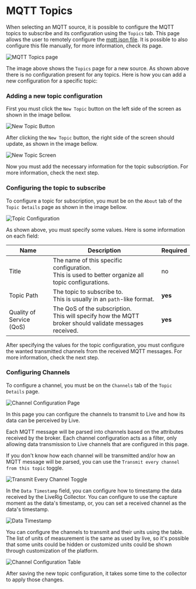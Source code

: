 # MQTT Topics

When selecting an MQTT source, it is possible to configure the MQTT topics to subscribe and its configuration using the `Topics` tab.
This page allows the user to remotely configure the [mqtt.json file](./../../configuration/mqtt.json.md). 
It is possible to also configure this file manually, for more information, check its page.

![MQTT Topics page](<../../../.gitbook/assets/collector-remote-control-mqtt-topics-1.png>)

The image above shows the `Topics` page for a new source. As shown above there is no configuration present for any topics.
Here is how you can add a new configuration for a specific topic:

### Adding a new topic configuration

First you must click the `New Topic` button on the left side of the screen as shown in the image bellow.

![New Topic Button](<../../../.gitbook/assets/collector-remote-control-mqtt-new-topic-button.png>)

After clicking the `New Topic` button, the right side of the screen should update, as shown in the image bellow.

![New Topic Screen](<../../../.gitbook/assets/collector-remote-control-mqtt-topics-2.png>)

Now you must add the necessary information for the topic subscription. For more information, check the next step.

### Configuring the topic to subscribe

To configure a topic for subscription, you must be on the `About` tab of the `Topic Details` page as shown in the image bellow.

![Topic Configuration](<../../../.gitbook/assets/collector-remote-control-mqtt-topic-configuration.png>)

As shown above, you must specify some values. Here is some information on each field:

| Name                     | Description                                                                                                    | Required |
|--------------------------|----------------------------------------------------------------------------------------------------------------|----------|
| Title                    | The name of this specific configuration. <br>This is used to better organize all topic configurations.</br>    | no       |
| Topic Path               | The topic to subscribe to. <br>This is usually in an `path`-like format.</br>                                  | **yes**  |
| Quality of Service (QoS) | The QoS of the subscription. <br>This will specify how the MQTT broker should validate messages received.</br> | **yes**  |

After specifying the values for the topic configuration, you must configure the wanted transmitted channels from the received MQTT messages.
For more information, check the next step.

### Configuring Channels

To configure a channel, you must be on the `Channels` tab of the `Topic Details` page.

![Channel Configuration Page](<../../../.gitbook/assets/collector-remote-control-mqtt-channel-1.png>)

In this page you can configure the channels to transmit to Live and how its data can be perceived by Live.

Each MQTT message will be parsed into channels based on the attributes received by the broker.
Each channel configuration acts as a filter, only allowing data transmission to Live channels that are configured in this page.

If you don't know how each channel will be transmitted and/or how an MQTT message will be parsed, 
you can use the `Transmit every channel from this topic` toggle.

![Transmit Every Channel Toggle](<../../../.gitbook/assets/collector-remote-control-mqtt-channel-wildcard.png>)

In the `Data Timestamp` field, you can configure how to timestamp the data received by the LiveRig Collector.
You can configure to use the capture moment as the data's timestamp, or, you can set a received channel as the data's timestamp.

![Data Timestamp](<../../../.gitbook/assets/collector-remote-control-mqtt-data-timestamp.png>)

You can configure the channels to transmit and their units using the table.
The list of units of measurement is the same as used by live, so it's possible that some units could be hidden or customized units could be shown through customization of the platform.

![Channel Configuration Table](<../../../.gitbook/assets/collector-remote-control-mqtt-channel-2.png>)

After saving the new topic configuration, it takes some time to the collector to apply those changes.
